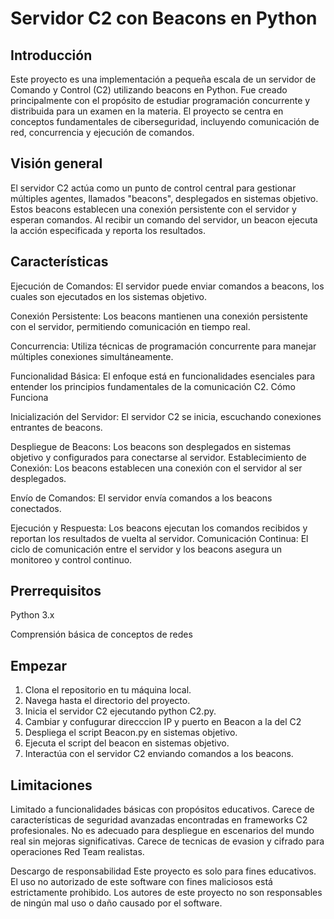 
# Servidor C2 con Beacons en Python 
## Introducción 
Este proyecto es una implementación a pequeña escala de un servidor de Comando y Control (C2) utilizando beacons en Python. Fue creado principalmente con el propósito de estudiar programación concurrente y distribuida para un examen en la materia. El proyecto se centra en conceptos fundamentales de ciberseguridad, incluyendo comunicación de red, concurrencia y ejecución de comandos.

## Visión general 
El servidor C2 actúa como un punto de control central para gestionar múltiples agentes, llamados "beacons", desplegados en sistemas objetivo. Estos beacons establecen una conexión persistente con el servidor y esperan comandos. Al recibir un comando del servidor, un beacon ejecuta la acción especificada y reporta los resultados.

## Características
Ejecución de Comandos: El servidor puede enviar comandos a beacons, los cuales son ejecutados en los sistemas objetivo. 

Conexión Persistente: Los beacons mantienen una conexión persistente con el servidor, permitiendo comunicación en tiempo real. 

Concurrencia: Utiliza técnicas de programación concurrente para manejar múltiples conexiones simultáneamente. 

Funcionalidad Básica: El enfoque está en funcionalidades esenciales para entender los principios fundamentales de la comunicación C2. Cómo Funciona 

Inicialización del Servidor: El servidor C2 se inicia, escuchando conexiones entrantes de beacons. 

Despliegue de Beacons: Los beacons son desplegados en sistemas objetivo y configurados para conectarse al servidor. Establecimiento de Conexión: Los beacons establecen una conexión con el servidor al ser desplegados. 

Envío de Comandos: El servidor envía comandos a los beacons conectados. 

Ejecución y Respuesta: Los beacons ejecutan los comandos recibidos y reportan los resultados de vuelta al servidor. Comunicación Continua: El ciclo de comunicación entre el servidor y los beacons asegura un monitoreo y control continuo. 

## Prerrequisitos 
Python 3.x 

Comprensión básica de conceptos de redes 

## Empezar 
1. Clona el repositorio en tu máquina local. 
2. Navega hasta el directorio del proyecto. 
3. Inicia el servidor C2 ejecutando python C2.py. 
4. Cambiar y confugurar direcccion IP y puerto en Beacon a la del C2
5. Despliega el script Beacon.py en sistemas objetivo. 
6. Ejecuta el script del beacon en sistemas objetivo.
7. Interactúa con el servidor C2 enviando comandos a los beacons. 
## Limitaciones 
Limitado a funcionalidades básicas con propósitos educativos. 
Carece de características de seguridad avanzadas encontradas en frameworks C2 profesionales. 
No es adecuado para despliegue en escenarios del mundo real sin mejoras significativas. 
Carece de tecnicas de evasion y cifrado para operaciones Red Team realistas.

Descargo de responsabilidad Este proyecto es solo para fines educativos. El uso no autorizado de este software con fines maliciosos está estrictamente prohibido. Los autores de este proyecto no son responsables de ningún mal uso o daño causado por el software.
